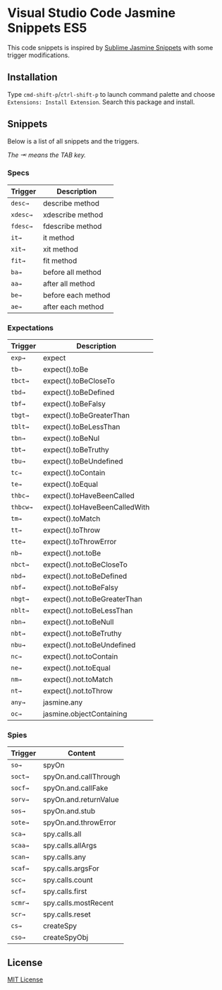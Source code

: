 # Visual Studio Code Jasmine Snippets ES5
This code snippets is inspired by [Sublime Jasmine Snippets](https://github.com/caiogondim/jasmine-sublime-snippets) with some trigger modifications.

## Installation
Type `cmd-shift-p`/`ctrl-shift-p` to launch command palette and choose `Extensions: Install Extension`. Search this package and install.

## Snippets
Below is a list of all snippets and the triggers.

*The ⇥ means the TAB key.*

### Specs
| Trigger  | Description |
| -------  | ----------- |
| `desc→`  | describe method |
| `xdesc→` | xdescribe method |
| `fdesc→` | fdescribe method |
| `it→`    | it method |
| `xit→`   | xit method |
| `fit→`   | fit method |
| `ba→`    | before all method |
| `aa→`    | after all method |
| `be→`    | before each method |
| `ae→`    | after each method |

### Expectations
| Trigger  | Description |
| -------  | ----------- |
| `exp→` 	 | expect |
| `tb→`    | expect().toBe |
| `tbct→`  | expect().toBeCloseTo |
| `tbd→`   | expect().toBeDefined |
| `tbf→`   | expect().toBeFalsy |
| `tbgt→`  | expect().toBeGreaterThan |
| `tblt→`  | expect().toBeLessThan |
| `tbn→`   | expect().toBeNul |
| `tbt→`   | expect().toBeTruthy |
| `tbu→`   | expect().toBeUndefined |
| `tc→`    | expect().toContain |
| `te→`    | expect().toEqual |
| `thbc→`  | expect().toHaveBeenCalled |
| `thbcw→` | expect().toHaveBeenCalledWith |
| `tm→`    | expect().toMatch |
| `tt→`    | expect().toThrow |
| `tte→`   | expect().toThrowError |
| `nb→`    | expect().not.toBe |
| `nbct→`  | expect().not.toBeCloseTo |
| `nbd→`   | expect().not.toBeDefined |
| `nbf→`   | expect().not.toBeFalsy |
| `nbgt→`  | expect().not.toBeGreaterThan |
| `nblt→`  | expect().not.toBeLessThan |
| `nbn→`   | expect().not.toBeNull |
| `nbt→`   | expect().not.toBeTruthy |
| `nbu→`   | expect().not.toBeUndefined |
| `nc→`    | expect().not.toContain |
| `ne→`    | expect().not.toEqual |
| `nm→`    | expect().not.toMatch |
| `nt→`    | expect().not.toThrow |
| `any→`   | jasmine.any |
| `oc→`    | jasmine.objectContaining |

### Spies
| Trigger  | Content |
| -------  | ------- |
| `so→`    | spyOn |
| `soct→`  | spyOn.and.callThrough |
| `socf→`  | spyOn.and.callFake |
| `sorv→`  | spyOn.and.returnValue |
| `sos→`   | spyOn.and.stub |
| `sote→`  | spyOn.and.throwError |
| `sca→`   | spy.calls.all |
| `scaa→`  | spy.calls.allArgs |
| `scan→`  | spy.calls.any |
| `scaf→`  | spy.calls.argsFor |
| `scc→`   | spy.calls.count |
| `scf→`   | spy.calls.first |
| `scmr→`  | spy.calls.mostRecent |
| `scr→`   | spy.calls.reset |
| `cs→`    | createSpy |
| `cso→`   | createSpyObj |

## License
[MIT License](http://opensource.org/licenses/MIT)
